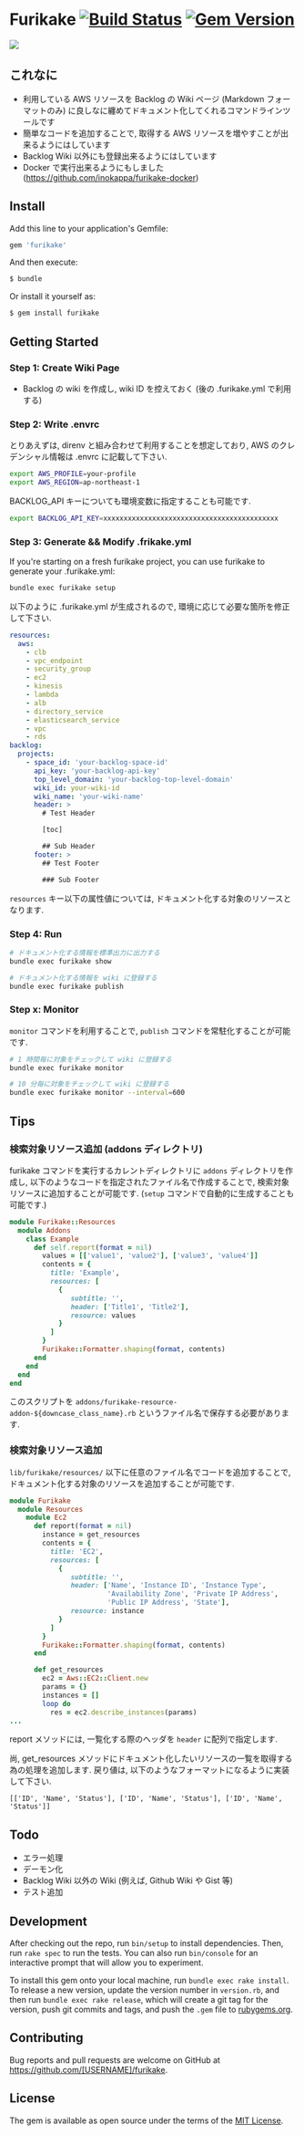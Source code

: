 # Furikake [![Build Status](https://travis-ci.org/inokappa/furikake.svg?branch=master)](https://travis-ci.org/inokappa/furikake) [![Gem Version](https://badge.fury.io/rb/furikake.svg)](https://badge.fury.io/rb/furikake)
![](https://raw.githubusercontent.com/inokappa/furikake/master/docs/images/furikake.png)

## これなに

* 利用している AWS リソースを Backlog の Wiki ページ (Markdown フォーマットのみ) に良しなに纏めてドキュメント化してくれるコマンドラインツールです
* 簡単なコードを追加することで, 取得する AWS リソースを増やすことが出来るようにはしています
* Backlog Wiki 以外にも登録出来るようにはしています
* Docker で実行出来るようにもしました (https://github.com/inokappa/furikake-docker)

## Install

Add this line to your application's Gemfile:

```ruby
gem 'furikake'
```

And then execute:

```sh
$ bundle
```

Or install it yourself as:

```sh
$ gem install furikake
```

## Getting Started

### Step 1: Create Wiki Page

* Backlog の wiki を作成し, wiki ID を控えておく (後の .furikake.yml で利用する)

### Step 2: Write .envrc

とりあえずは, direnv と組み合わせて利用することを想定しており, AWS のクレデンシャル情報は .envrc に記載して下さい.

```sh
export AWS_PROFILE=your-profile
export AWS_REGION=ap-northeast-1
```

BACKLOG_API キーについても環境変数に指定することも可能です.

```sh
export BACKLOG_API_KEY=xxxxxxxxxxxxxxxxxxxxxxxxxxxxxxxxxxxxxxxxxxx
```

### Step 3: Generate && Modify .frikake.yml

If you're starting on a fresh furikake project, you can use furikake to generate your .furikake.yml:

```sh
bundle exec furikake setup
```

以下のように .furikake.yml が生成されるので, 環境に応じて必要な箇所を修正して下さい.

```yaml
resources:
  aws:
    - clb
    - vpc_endpoint
    - security_group
    - ec2
    - kinesis
    - lambda
    - alb
    - directory_service
    - elasticsearch_service
    - vpc
    - rds
backlog:
  projects:
    - space_id: 'your-backlog-space-id'
      api_key: 'your-backlog-api-key'
      top_level_domain: 'your-backlog-top-level-domain'
      wiki_id: your-wiki-id
      wiki_name: 'your-wiki-name'
      header: >
        # Test Header

        [toc]

        ## Sub Header
      footer: >
        ## Test Footer

        ### Sub Footer
```

`resources` キー以下の属性値については, ドキュメント化する対象のリソースとなります.

### Step 4: Run

```sh
# ドキュメント化する情報を標準出力に出力する
bundle exec furikake show

# ドキュメント化する情報を wiki に登録する
bundle exec furikake publish
```

### Step x: Monitor

`monitor` コマンドを利用することで, `publish` コマンドを常駐化することが可能です.

```sh
# 1 時間毎に対象をチェックして wiki に登録する
bundle exec furikake monitor

# 10 分毎に対象をチェックして wiki に登録する
bundle exec furikake monitor --interval=600
```

## Tips

### 検索対象リソース追加 (addons ディレクトリ)

furikake コマンドを実行するカレントディレクトリに `addons` ディレクトリを作成し, 以下のようなコードを指定されたファイル名で作成することで, 検索対象リソースに追加することが可能です. (`setup` コマンドで自動的に生成することも可能です.)

```ruby
module Furikake::Resources
  module Addons
    class Example
      def self.report(format = nil)
        values = [['value1', 'value2'], ['value3', 'value4']]
        contents = {
          title: 'Example',
          resources: [
            {
               subtitle: '',
               header: ['Title1', 'Title2'],
               resource: values
            }
          ]
        }
        Furikake::Formatter.shaping(format, contents)
      end
    end
  end
end
```

このスクリプトを `addons/furikake-resource-addon-${downcase_class_name}.rb` というファイル名で保存する必要があります.

### 検索対象リソース追加

`lib/furikake/resources/` 以下に任意のファイル名でコードを追加することで, ドキュメント化する対象のリソースを追加することが可能です.

```ruby
module Furikake
  module Resources
    module Ec2
      def report(format = nil)
        instance = get_resources
        contents = {
          title: 'EC2',
          resources: [
            {
               subtitle: '',
               header: ['Name', 'Instance ID', 'Instance Type',
                        'Availability Zone', 'Private IP Address',
                        'Public IP Address', 'State'],
               resource: instance
            }
          ]
        }
        Furikake::Formatter.shaping(format, contents)
      end

      def get_resources
        ec2 = Aws::EC2::Client.new
        params = {}
        instances = []
        loop do
          res = ec2.describe_instances(params)
...
```

report メソッドには, 一覧化する際のヘッダを `header` に配列で指定します.

尚, get_resources メソッドにドキュメント化したいリソースの一覧を取得する為の処理を追加します. 戻り値は, 以下のようなフォーマットになるように実装して下さい.

```
[['ID', 'Name', 'Status'], ['ID', 'Name', 'Status'], ['ID', 'Name', 'Status']]
```

## Todo

* エラー処理
* デーモン化
* Backlog Wiki 以外の Wiki (例えば, Github Wiki や Gist 等)
* テスト追加

## Development

After checking out the repo, run `bin/setup` to install dependencies. Then, run `rake spec` to run the tests. You can also run `bin/console` for an interactive prompt that will allow you to experiment.

To install this gem onto your local machine, run `bundle exec rake install`. To release a new version, update the version number in `version.rb`, and then run `bundle exec rake release`, which will create a git tag for the version, push git commits and tags, and push the `.gem` file to [rubygems.org](https://rubygems.org).

## Contributing

Bug reports and pull requests are welcome on GitHub at https://github.com/[USERNAME]/furikake.

## License

The gem is available as open source under the terms of the [MIT License](https://opensource.org/licenses/MIT).
